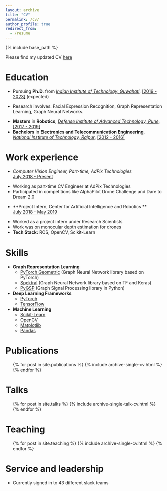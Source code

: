 ```yaml
---
layout: archive
title: "CV"
permalink: /cv/
author_profile: true
redirect_from:
  - /resume
---
```


{% include base_path %}

Please find my updated CV [here]()<br>

Education
======
* Pursuing **Ph.D.** from [_Indian Institute of Technology, Guwahati_](https://iitg.ac.in/), [[2019 - 2023]]() (expected)<br>
- Research involves: Facial Expression Recognition, Graph Representation Learning, Graph Neural Networks.<br>
* **Masters** in **Robotics**, [_Defense Institute of Advanced Technology, Pune_](https://diat.ac.in/), [[2017 - 2019]]()
* **Bachelors** in **Electronics and Telecommunication Engineering**, [_National Institute of Technology, Raipur_](http://www.nitrr.ac.in/), [[2012 - 2016]]()

Work experience
======
* **Computer Vision Engineer, Part-time*, AdPix Technologies*<br>
[July 2018 - Present]()<br>
- Working as part-time CV Engineer at AdPix Technologies
- Participated in competitions like AlphaPilot Drone Challenge and Dare to Dream 2.0

* **Project Intern, Center for Artificial Intelligence and Robotics **<br>
[July 2018 - May 2019]()<br>
- Worked as a project intern under Research Scientists
- Work was on monocular depth estimation for drones
- **Tech Stack:** ROS, OpenCV, Scikit-Learn
  
Skills
====== 
* **Graph Representation Learning**
  * [PyTorch Geometric](https://pytorch-geometric.readthedocs.io/en/latest/) (Graph Neural Network library based on PyTorch)
  * [Spektral](https://graphneural.network/) (Graph Neural Network library based on TF and Keras)
  * [PyGSP](https://pygsp.readthedocs.io/en/stable/) (Graph Signal Processing library in Python)
* **Deep Learning Frameworks**
  * [PyTorch](https://pytorch.org/)
  * [TensorFlow](https://www.tensorflow.org/)
* **Machine Learning**
  * [Scikit-Learn](https://scikit-learn.org/)
  * [OpenCV](https://opencv.org/)
  * [Matplotlib](https://matplotlib.org/)
  * [Pandas](https://pandas.pydata.org/)


Publications
======
  <ul>{% for post in site.publications %}
    {% include archive-single-cv.html %}
  {% endfor %}</ul>
  
Talks
======
  <ul>{% for post in site.talks %}
    {% include archive-single-talk-cv.html %}
  {% endfor %}</ul>
  
Teaching
======
  <ul>{% for post in site.teaching %}
    {% include archive-single-cv.html %}
  {% endfor %}</ul>
  
Service and leadership
======
* Currently signed in to 43 different slack teams

